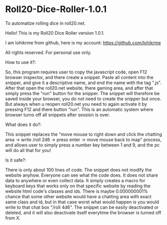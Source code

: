 # Roll20-Dice-Roller-1.0.1
To automatize rolling dice in roll20.net.


Hello! This is my Roll20 Dice Roller version 1.0.1.

I am lohikrme from github, here is my account: https://github.com/lohikrme

All rights reserved. For personal use only.



How to use it?:

So, this program requires user to copy the javascript code, open F12 browser inspector, and there create a snippet. Paste all content into the snipper, and give it a descriptive name, and end the name with the tag ".js". After that open the roll20.net website, there gaming area, and after that simply press the "run" button for the snipper. The snippet will therefore be saved inside your browser, you do not need to create the snipper but once. But always when u reopen roll20.net you need to again activate it by pressing F12 and there button "run". This is an automatic system where browser turns off all snippets after session is over.


What does it do?:

This snippet replaces the "move mouse to right down and click the chatting area -> write /roll 2d6 -> press enter -> move mouse back to map" process, and allows user to simply press a number key between 1 and 9, and the pc will do all that for you! 


Is it safe?:

There is only about 100 lines of code. The snippet does not modify the website anyhow. Everyone can see what the code does. It does not share data to anywhere or even collect data. It simply creates a macro for keyboard keys that works only on that specific website by reading the website html code's classes and ids. There is maybe 0.000000001% chance that some other website would have a chatting area with exact same class and id, but in that case worst what would happen is you would write to that chat box "/roll 4d6". The snippet can be easily deactivated or deleted, and it will also deactivate itself everytime the browser is turned off from X.
